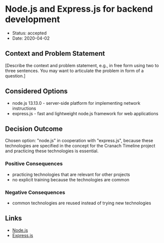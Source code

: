 # Node.js and Express.js for backend development

* Status: accepted
* Date: 2020-04-02

## Context and Problem Statement

[Describe the context and problem statement, e.g., in free form using two to three sentences. You may want to articulate the problem in form of a question.]

## Considered Options

* node.js 13.13.0 - server-side platform for implementing network instructions
* express.js - fast and lightweight node.js framework for web applications

## Decision Outcome

Chosen option: "node.js" in cooperation with "express.js", because these technologies are specified in the concept for the Cranach Timeline project and practicing these technologies is essential.

### Positive Consequences <!-- optional -->

* practicing technologies that are relevant for other projects
* no explicit training because the technologies are common

### Negative Consequences <!-- optional -->

* common technologies are reused instead of trying new technologies

## Links <!-- optional -->

* [Node.js](https://nodejs.org/en/)
* [Express.js](https://expressjs.com/de/)